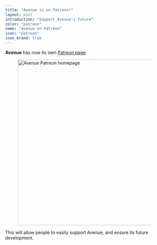 ```yaml
---
title: "Avenue is on Patreon!"
layout: post
introduction: "Support Avenue's future"
color: "patreon"
name: "Avenue on Patreon"
icon: "patreon"
icon_brand: true
---
```


**Avenue** has now its own [Patreon page](https://www.patreon.com/jgthms):

<figure>
  <a href="https://www.patreon.com/jgthms" target="_blank">
    <img src="{{ site.url }}/images/blog/patreon-homepage.png" alt="Avenue Patreon homepage" width="840" height="525">
  </a>
</figure>

This will allow people to easily support Avenue, and ensure its future development.

